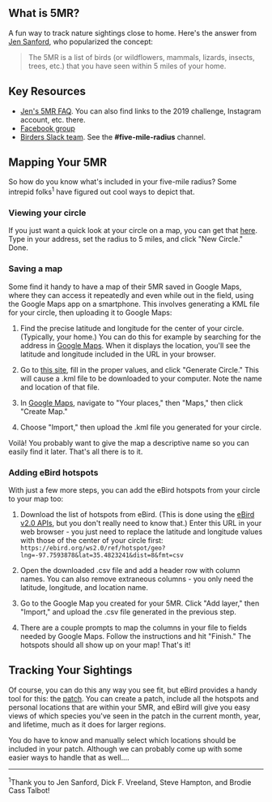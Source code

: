 ## What is 5MR?

A fun way to track nature sightings close to home. Here's the answer from [Jen Sanford](http://www.iusedtohatebirds.com/), who popularized the concept:

> The 5MR is a list of birds (or wildflowers, mammals, lizards, insects, trees, etc.) that you have seen within 5 miles of your home.


## Key Resources

- [Jen's 5MR FAQ](http://www.iusedtohatebirds.com/p/vancouver-5mr.html). You can also find links to the 2019 challenge, Instagram account, etc. there.
- [Facebook group](https://www.facebook.com/groups/2244306435817279/)
- [Birders Slack team](https://bit.ly/2P87vCz). See the **#five-mile-radius** channel.


## Mapping Your 5MR

So how do you know what's included in your five-mile radius? Some intrepid folks<sup>1</sup> have figured out cool ways to depict that.


### Viewing your circle

If you just want a quick look at your circle on a map, you can get that [here](https://www.mapdevelopers.com/draw-circle-tool.php). Type in your address, set the radius to 5 miles, and click "New Circle." Done.

### Saving a map

Some find it handy to have a map of their 5MR saved in Google Maps, where they can access it repeatedly and even while out in the field, using the Google Maps app on a smartphone. This involves generating a KML file for your circle, then uploading it to Google Maps:

1. Find the precise latitude and longitude for the center of your circle. (Typically, your home.) You can do this for example by searching for the address in [Google Maps](http://maps.google.com/). When it displays the location, you'll see the latitude and longitude included in the URL in your browser.

1. Go to [this site](http://kml4earth.appspot.com/circlegen.html), fill in the proper values, and click "Generate Circle." This will cause a .kml file to be downloaded to your computer. Note the name and location of that file.

1. In [Google Maps](http://maps.google.com/), navigate to "Your places," then "Maps," then click "Create Map."

1. Choose "Import," then upload the .kml file you generated for your circle.

Voilà! You probably want to give the map a descriptive name so you can easily find it later. That's all there is to it.

### Adding eBird hotspots

With just a few more steps, you can add the eBird hotspots from your circle to your map too:

1. Download the list of hotspots from eBird. (This is done using the [eBird v2.0 APIs](https://documenter.getpostman.com/view/664302/ebird-api-20/2HTbHW), but you don't really need to know that.) Enter this URL in your web browser - you just need to replace the latitude and longitude values with those of the center of your circle first: `https://ebird.org/ws2.0/ref/hotspot/geo?lng=-97.7593878&lat=35.4823241&dist=8&fmt=csv`

1. Open the downloaded .csv file and add a header row with column names. You can also remove extraneous columns - you only need the latitude, longitude, and location name.

1. Go to the Google Map you created for your 5MR. Click "Add layer," then "Import," and upload the .csv file generated in the previous step.

1. There are a couple prompts to map the columns in your file to fields needed by Google Maps. Follow the instructions and hit "Finish." The hotspots should all show up on your map! That's it!

## Tracking Your Sightings

Of course, you can do this any way you see fit, but eBird provides a handy tool for this: the [patch](https://ebird.org/site/patch). You can create a patch, include all the hotspots and personal locations that are within your 5MR, and eBird will give you easy views of which species you've seen in the patch in the current month, year, and lifetime, much as it does for larger regions.

You do have to know and manually select which locations should be included in your patch. Although we can probably come up with some easier ways to handle that as well....

---

<sup>1</sup>Thank you to Jen Sanford, Dick F. Vreeland, Steve Hampton, and Brodie Cass Talbot!
